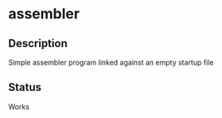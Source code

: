 # assembler

## Description

Simple assembler program linked against an empty startup file

## Status

Works
